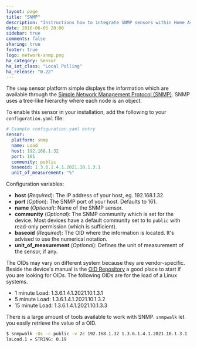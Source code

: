 ```yaml
---
layout: page
title: "SNMP"
description: "Instructions how to integrate SNMP sensors within Home Assistant."
date: 2016-06-05 20:00
sidebar: true
comments: false
sharing: true
footer: true
logo: network-snmp.png
ha_category: Sensor
ha_iot_class: "Local Polling"
ha_release: "0.22"
---
```



The `snmp` sensor platform simple displays the information which are available through the [Simple Network Management Protocol (SNMP)](https://en.wikipedia.org/wiki/Simple_Network_Management_Protocol). SNMP uses a tree-like hierarchy where each node is an object.

To enable this sensor in your installation, add the following to your `configuration.yaml` file:

```yaml
# Example configuration.yaml entry
sensor:
  platform: snmp
  name: Load
  host: 192.168.1.32
  port: 161
  community: public
  baseoid: 1.3.6.1.4.1.2021.10.1.3.1
  unit_of_measurement: "%"
```

Configuration variables:

- **host** (*Required*): The IP address of your host, eg. 192.168.1.32.
- **port** (*Option*): The SNMP port of your host. Defaults to 161.
- **name** (*Optional*): Name of the SNMP sensor.
- **community** (*Optional*): The SNMP community which is set for the device. Most devices have a default community set to to `public` with read-only permission (which is sufficient).
- **baseoid** (*Required*): The OID where the information is located. It's advised to use the numerical notation.
- **unit_of_measurement** (*Optional*): Defines the unit of measurement of the sensor, if any.

The OIDs may vary on different system because they are vendor-specific. Beside the device's manual is the [OID Repository](http://www.oid-info.com/) a good place to start if you are looking for OIDs. The following OIDs are for the load of a Linux systems.

- 1 minute Load: 1.3.6.1.4.1.2021.10.1.3.1
- 5 minute Load: 1.3.6.1.4.1.2021.10.1.3.2
- 15 minute Load: 1.3.6.1.4.1.2021.10.1.3.3

There is a large amount of tools available to work with SNMP. `snmpwalk` let you easily retrieve the value of a OID.

```bash
$ snmpwalk -Os -c public -v 2c 192.168.1.32 1.3.6.1.4.1.2021.10.1.3.1
laLoad.1 = STRING: 0.19
```

